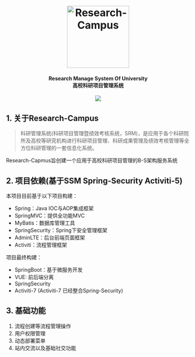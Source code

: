 <h1 align="center">
  <br>
  <img src="https://research-campus-1256316910.cos.ap-chongqing.myqcloud.com/researchCampus-icon.svg" alt="Research-Campus" width="170">
<!--   <br>
  Research Campus
  <br> -->
</h1>

<h4 align="center" font-weight:bold;">Research Manage System Of University
</br>高校科研项目管理系统</br></h4>
<p align="center">

<p align="center">
<img src="https://research-campus-1256316910.cos.ap-chongqing.myqcloud.com/PicGoframe_safari_light (6).png">
</p>
             
## 1. 关于Research-Campus   

> 科研管理系统(科研项目管理暨绩效考核系统，SRM)，是应用于各个科研院所及高校等研究机构进行科研项目管理、科研成果管理及绩效考核管理等全方位科研管理的一套信息化系统。

Research-Capmus旨创建一个应用于高校科研项目管理的B-S架构服务系统

## 2. 项目依赖(基于SSM Spring-Security Activiti-5)

本项目目前基于以下项目构建：

- Spring：Java IOC与AOP集成框架
- SpringMVC：提供全功能MVC
- MyBatis：数据库管理工具
- SpringSecurity：Spring下安全管理框架
- AdminLTE：后台前端页面框架
- Activiti：流程管理框架

项目最终构建：

- SpringBoot：基于微服务开发
- VUE: 前后端分离
- SpringSecurity
- Activiti-7 (Activiti-7 已经整合Spring-Security)

## 3. 基础功能

1.  流程创建等流程管理操作
2.  用户权限管理
3.  动态部署菜单
4.  站内交流以及基础社交功能



